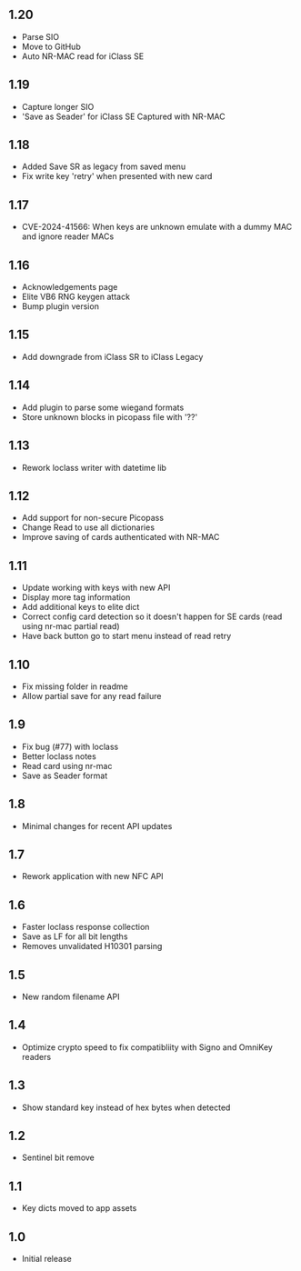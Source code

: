 ## 1.20
 - Parse SIO
 - Move to GitHub
 - Auto NR-MAC read for iClass SE
## 1.19
 - Capture longer SIO
 - 'Save as Seader' for iClass SE Captured with NR-MAC
## 1.18
 - Added Save SR as legacy from saved menu
 - Fix write key 'retry' when presented with new card
## 1.17
 - CVE-2024-41566: When keys are unknown emulate with a dummy MAC and ignore reader MACs
## 1.16
 - Acknowledgements page
 - Elite VB6 RNG keygen attack
 - Bump plugin version
## 1.15
 - Add downgrade from iClass SR to iClass Legacy
## 1.14
 - Add plugin to parse some wiegand formats
 - Store unknown blocks in picopass file with '??'
## 1.13
 - Rework loclass writer with datetime lib
## 1.12
 - Add support for non-secure Picopass
 - Change Read to use all dictionaries
 - Improve saving of cards authenticated with NR-MAC
## 1.11
 - Update working with keys with new API
 - Display more tag information
 - Add additional keys to elite dict
 - Correct config card detection so it doesn't happen for SE cards (read using nr-mac partial read)
 - Have back button go to start menu instead of read retry
## 1.10
 - Fix missing folder in readme
 - Allow partial save for any read failure
## 1.9
 - Fix bug (#77) with loclass
 - Better loclass notes
 - Read card using nr-mac
 - Save as Seader format
## 1.8
 - Minimal changes for recent API updates
## 1.7
 - Rework application with new NFC API
## 1.6
 - Faster loclass response collection
 - Save as LF for all bit lengths
 - Removes unvalidated H10301 parsing
## 1.5
 - New random filename API
## 1.4
 - Optimize crypto speed to fix compatibliity with Signo and OmniKey readers
## 1.3
 - Show standard key instead of hex bytes when detected
## 1.2
 - Sentinel bit remove
## 1.1
 - Key dicts moved to app assets 
## 1.0
 - Initial release
